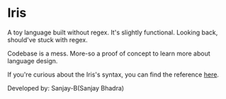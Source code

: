 # Iris

A toy language built without regex. It's slightly functional. Looking back, should've stuck with regex. 

Codebase is a mess. More-so a proof of concept to learn more about language design. 

If you're curious about the Iris's syntax, you can find the reference [here](https://github.com/Sanjay-B/Iris/blob/legacy/documentation/docs.md).

Developed by: Sanjay-B(Sanjay Bhadra)
